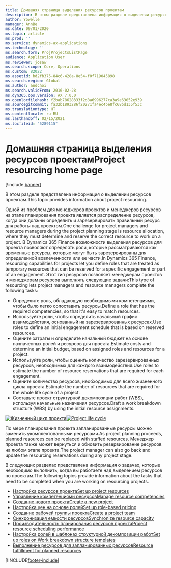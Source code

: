 ```yaml
---
title: Домашняя страница выделения ресурсов проектам
description: В этом разделе представлена информация о выделении ресурсов проектам.
author: Yowelle
manager: AnnBe
ms.date: 09/01/2020
ms.topic: article
ms.prod: ''
ms.service: dynamics-ax-applications
ms.technology: ''
ms.search.form: ProjProjectsListPage
audience: Application User
ms.reviewer: josaw
ms.search.scope: Core, Operations
ms.custom: 82022
ms.assetid: bd2fb375-84c6-428a-8e54-f0f719045898
ms.search.region: Global
ms.author: andchoi
ms.search.validFrom: 2016-02-28
ms.dyn365.ops.version: AX 7.0.0
ms.openlocfilehash: f2bab78628333f2d8a6996277ca3a9e63052e939
ms.sourcegitcommit: fa32b1893286f20271fa4ec4be8fc68bd135f53c
ms.translationtype: HT
ms.contentlocale: ru-RU
ms.lasthandoff: 02/15/2021
ms.locfileid: "5289115"
---
```

# <a name="project-resourcing-home-page"></a><span data-ttu-id="ca8ce-103">Домашняя страница выделения ресурсов проектам</span><span class="sxs-lookup"><span data-stu-id="ca8ce-103">Project resourcing home page</span></span>

[!include [banner](../includes/banner.md)]

<span data-ttu-id="ca8ce-104">В этом разделе представлена информация о выделении ресурсов проектам.</span><span class="sxs-lookup"><span data-stu-id="ca8ce-104">This topic provides information about project resourcing.</span></span>

<span data-ttu-id="ca8ce-105">Одной из проблем для менеджеров проектов и менеджеров ресурсов на этапе планирования проекта является распределение ресурсов, когда они должны определить и зарезервировать правильный ресурс для работы над проектом.</span><span class="sxs-lookup"><span data-stu-id="ca8ce-105">One challenge for project managers and resource managers during the project planning stage is resource allocation, where they must determine and reserve the correct resource to work on a project.</span></span> <span data-ttu-id="ca8ce-106">В Dynamics 365 Finance возможности выделения ресурсов для проекта позволяют определять роли, которые рассматриваются как временные ресурсы, которые могут быть зарезервированы для определенной вовлеченности или ее части.</span><span class="sxs-lookup"><span data-stu-id="ca8ce-106">In Dynamics 365 Finance, resourcing capabilities for projects let you define roles that are treated as temporary resources that can be reserved for a specific engagement or part of an engagement.</span></span> <span data-ttu-id="ca8ce-107">Этот тип ресурсов позволяет менеджерам проектов и менеджерам ресурсов выполнять следующие задачи:</span><span class="sxs-lookup"><span data-stu-id="ca8ce-107">This type of resourcing lets project managers and resource managers complete the following tasks:</span></span>

- <span data-ttu-id="ca8ce-108">Определите роль, обладающую необходимыми компетенциями, чтобы было легко сопоставить ресурсы.</span><span class="sxs-lookup"><span data-stu-id="ca8ce-108">Define a role that has the required competencies, so that it's easy to match resources.</span></span>
- <span data-ttu-id="ca8ce-109">Используйте роли, чтобы определить начальный график взаимодействия, основанный на зарезервированных ресурсах.</span><span class="sxs-lookup"><span data-stu-id="ca8ce-109">Use roles to define an initial engagement schedule that is based on reserved resources.</span></span>
- <span data-ttu-id="ca8ce-110">Оцените затраты и определите начальный бюджет на основе назначенных ролей и ресурсов для проекта.</span><span class="sxs-lookup"><span data-stu-id="ca8ce-110">Estimate costs and determine an initial budget, based on assigned roles and resources for a project.</span></span>
- <span data-ttu-id="ca8ce-111">Используйте роли, чтобы оценить количество зарезервированных ресурсов, необходимых для каждого взаимодействия.</span><span class="sxs-lookup"><span data-stu-id="ca8ce-111">Use roles to estimate the number of resource reservations that are required for each engagement.</span></span>
- <span data-ttu-id="ca8ce-112">Оцените количество ресурсов, необходимых для всего жизненного цикла проекта.</span><span class="sxs-lookup"><span data-stu-id="ca8ce-112">Estimate the number of resources that are required for the whole life cycle of a project.</span></span>
- <span data-ttu-id="ca8ce-113">Составьте проект структурной декомпозиции работ (WBS), используя начальные назначения ресурсов.</span><span class="sxs-lookup"><span data-stu-id="ca8ce-113">Draft a work breakdown structure (WBS) by using the initial resource assignments.</span></span>

<span data-ttu-id="ca8ce-114">[![Жизненный цикл проекта](./media/projectresourcing02-1024x812.jpg)](./media/projectresourcing02.jpg)</span><span class="sxs-lookup"><span data-stu-id="ca8ce-114">[![Project life cycle](./media/projectresourcing02-1024x812.jpg)](./media/projectresourcing02.jpg)</span></span>

<span data-ttu-id="ca8ce-115">По мере планирования проекта запланированные ресурсы можно заменить укомплектованными ресурсами.</span><span class="sxs-lookup"><span data-stu-id="ca8ce-115">As project planning proceeds, planned resources can be replaced with staffed resources.</span></span> <span data-ttu-id="ca8ce-116">Менеджер проекта также может вернуться и обновить резервирование ресурсов на любом этапе проекта.</span><span class="sxs-lookup"><span data-stu-id="ca8ce-116">The project manager can also go back and update the resourcing reservations during any project stage.</span></span>

<span data-ttu-id="ca8ce-117">В следующих разделах представлена информация о задачах, которые необходимо выполнить, когда вы работаете над выделением ресурсов по проектам.</span><span class="sxs-lookup"><span data-stu-id="ca8ce-117">The following topics provide information about the tasks that need to be completed when you are working on resourcing projects.</span></span>

- [<span data-ttu-id="ca8ce-118">Настройка ресурсов проекта</span><span class="sxs-lookup"><span data-stu-id="ca8ce-118">Set up project resources</span></span>](set-up-project-resources.md)
- [<span data-ttu-id="ca8ce-119">Управление компетенциями ресурсов</span><span class="sxs-lookup"><span data-stu-id="ca8ce-119">Manage resource competencies</span></span>](manage-resource-competencies.md)
- [<span data-ttu-id="ca8ce-120">Создание нового проекта</span><span class="sxs-lookup"><span data-stu-id="ca8ce-120">Create a new project</span></span>](create-new-project.md)
- [<span data-ttu-id="ca8ce-121">Настройка цен на основе ролей</span><span class="sxs-lookup"><span data-stu-id="ca8ce-121">Set up role-based pricing</span></span>](set-up-role-based-pricing.md)
- [<span data-ttu-id="ca8ce-122">Создание рабочей группы проекта</span><span class="sxs-lookup"><span data-stu-id="ca8ce-122">Create a project team</span></span>](create-project-team.md)
- [<span data-ttu-id="ca8ce-123">Синхронизация емкости ресурсов</span><span class="sxs-lookup"><span data-stu-id="ca8ce-123">Synchronize resource capacity</span></span>](synchronize-resource-capacity.md)
- [<span data-ttu-id="ca8ce-124">Производительность планирования ресурсов проекта</span><span class="sxs-lookup"><span data-stu-id="ca8ce-124">Project resource scheduling performance</span></span>](project-scheduling-performance.md)
- [<span data-ttu-id="ca8ce-125">Настройка ролей в шаблонах структурной декомпозиции работ</span><span class="sxs-lookup"><span data-stu-id="ca8ce-125">Set up roles on Work breakdown structure templates</span></span>](set-up-roles-wbs-template.md)
- [<span data-ttu-id="ca8ce-126">Выполнение ресурсов для запланированных ресурсов</span><span class="sxs-lookup"><span data-stu-id="ca8ce-126">Resource fulfillment for planned resources</span></span>](resource-fulfillment-planned-resources.md)


[!INCLUDE[footer-include](../includes/footer-banner.md)]